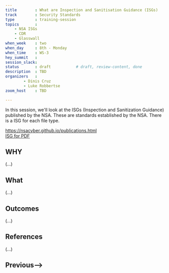 ```yaml
---
title        : What are Inspection and Sanitisation Guidance (ISGs)
track        : Security Standards
type         : training-session
topics       :
    - NSA ISGs
    - CDR
    - Glasswall
when_week    : two
when_day     : 8th - Monday
when_time    : WS-3
hey_summit   : 
session_slack: 
status       : draft           # draft, review-content, done
description  : TBD
organizers   : 
        - Dinis Cruz
        - Luke Robbertse
zoom_host    : TBD

---
```


In this session, we'll look at the ISGs (Inspection and Sanitization Guidance) published by the NSA. These are standards established by the NSA. There is a ISG for each file type.

https://nsacyber.github.io/publications.html  
[ISG for PDF](https://apps.nsa.gov/iaarchive/library/reports/pdf_inspection_and_sanitization_guidance_v1_0-20171206.cfm) 

## WHY

(...)

## What

(...)

## Outcomes

(...)

## References

(...)


## Previous-->
